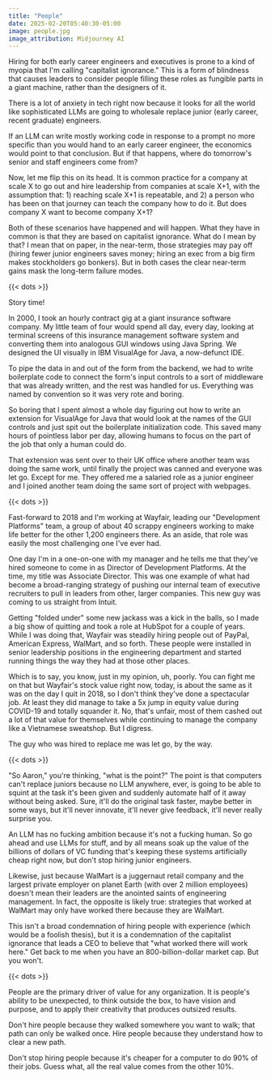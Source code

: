 ```yaml
---
title: "People"
date: 2025-02-20T05:40:30-05:00
image: people.jpg
image_attribution: Midjourney AI
---
```


Hiring for both early career engineers and executives is prone to a kind of
myopia that I'm calling "capitalist ignorance." This is a form of blindness that
causes leaders to consider people filling these roles as fungible parts in a
giant machine, rather than the designers of it.<!--more-->

There is a lot of anxiety in tech right now because it looks for all the world
like sophisticated LLMs are going to wholesale replace junior (early career,
recent graduate) engineers.

If an LLM can write mostly working code in response to a prompt no more specific
than you would hand to an early career engineer, the economics would point to
that conclusion. But if that happens, where do tomorrow's senior and staff
engineers come from?

Now, let me flip this on its head. It is common practice for a company at scale
X to go out and hire leadership from companies at scale X+1, with the assumption
that: 1) reaching scale X+1 is repeatable, and 2) a person who has been on that
journey can teach the company how to do it. But does company X want to become
company X+1?

Both of these scenarios have happened and will happen. What they have in common
is that they are based on capitalist ignorance. What do I mean by that? I mean
that on paper, in the near-term, those strategies may pay off (hiring fewer
junior engineers saves money; hiring an exec from a big firm makes stockholders
go bonkers). But in both cases the clear near-term gains mask the long-term
failure modes.

{{< dots >}}

Story time!

In 2000, I took an hourly contract gig at a giant insurance software company. My
little team of four would spend all day, every day, looking at terminal screens
of this insurance management software system and converting them into analogous
GUI windows using Java Spring. We designed the UI visually in IBM VisualAge for
Java, a now-defunct IDE.

To pipe the data in and out of the form from the backend, we had to write
boilerplate code to connect the form's input controls to a sort of middleware
that was already written, and the rest was handled for us. Everything was named
by convention so it was very rote and boring.

So boring that I spent almost a whole day figuring out how to write an extension
for VisualAge for Java that would look at the names of the GUI controls and just
spit out the boilerplate initialization code. This saved many hours of pointless
labor per day, allowing humans to focus on the part of the job that only a human
could do.

That extension was sent over to their UK office where another team was doing the
same work, until finally the project was canned and everyone was let go. Except
for me. They offered me a salaried role as a junior engineer and I joined
another team doing the same sort of project with webpages.

{{< dots >}}

Fast-forward to 2018 and I'm working at Wayfair, leading our "Development
Platforms" team, a group of about 40 scrappy engineers working to make life
better for the other 1,200 engineers there. As an aside, that role was easily
the most challenging one I've ever had.

One day I'm in a one-on-one with my manager and he tells me that they've hired
someone to come in as Director of Development Platforms. At the time, my title
was Associate Director. This was one example of what had become a broad-ranging
strategy of pushing our internal team of executive recruiters to pull in leaders
from other, larger companies. This new guy was coming to us straight from
Intuit.

Getting "folded under" some new jackass was a kick in the balls, so I made a big
show of quitting and took a role at HubSpot for a couple of years. While I was
doing that, Wayfair was steadily hiring people out of PayPal, American Express,
WalMart, and so forth. These people were installed in senior leadership
positions in the engineering department and started running things the way they
had at those other places.

Which is to say, you know, just in my opinion, uh, poorly. You can fight me on
that but Wayfair's stock value right now, today, is about the same as it was on
the day I quit in 2018, so I don't think they've done a spectacular job. At
least they did manage to take a 5x jump in equity value during COVID-19 and
totally squander it. No, that's unfair, most of them cashed out a lot of that
value for themselves while continuing to manage the company like a Vietnamese
sweatshop. But I digress.

The guy who was hired to replace me was let go, by the way.

{{< dots >}}

"So Aaron," you're thinking, "what is the point?" The point is that computers
can't replace juniors because no LLM anywhere, ever, is going to be able to
squint at the task it's been given and suddenly automate half of it away without
being asked. Sure, it'll do the original task faster, maybe better in some ways,
but it'll never innovate, it'll never give feedback, it'll never really surprise
you.

An LLM has no fucking ambition because it's not a fucking human. So go ahead and
use LLMs for stuff, and by all means soak up the value of the billions of
dollars of VC funding that's keeping these systems artificially cheap right now,
but don't stop hiring junior engineers.

Likewise, just because WalMart is a juggernaut retail company and the largest
private employer on planet Earth (with over 2 million employees) doesn't mean
their leaders are the anointed saints of engineering management. In fact, the
opposite is likely true: strategies that worked at WalMart may only have worked
there because they are WalMart.

This isn't a broad condemnation of hiring people with experience (which would be
a foolish thesis), but it is a condemnation of the capitalist ignorance that
leads a CEO to believe that "what worked there will work here." Get back to me
when you have an 800-billion-dollar market cap. But you won't.

{{< dots >}}

People are the primary driver of value for any organization. It is people's
ability to be unexpected, to think outside the box, to have vision and purpose,
and to apply their creativity that produces outsized results.

Don't hire people because they walked somewhere you want to walk; that path can
only be walked once. Hire people because they understand how to clear a new
path.

Don't stop hiring people because it's cheaper for a computer to do 90% of their
jobs. Guess what, all the real value comes from the other 10%.
